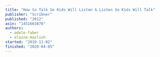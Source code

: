 ```yaml
---
title: "How to Talk So Kids Will Listen & Listen So Kids Will Talk"
publisher: "Scribner"
published: "2012"
asin: "1451663870"
authors:
  - adele-faber
  - elaine-mazlish
started: "2019-11-02"
finished: "2020-04-05"
---
```

